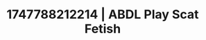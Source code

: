 ---
categories:
- Virtual reality
- Delirious pleasure
- MILF
- Midnight surrender
- Softcore vibes
image: /assets/images/1747788212214.jpg
layout: post
seo:
  description: Featured content with high-quality ABDL Play, Scat Fetish. HD images
    available.
  keywords: ABDL Play, Scat Fetish
  og_image: /assets/images/1747788212214.jpg
  schema_type: VisualArtwork
tags:
- ABDL Play
- '#1747788212214'
- Scat Fetish
title: 1747788212214 | ABDL Play Scat Fetish
---